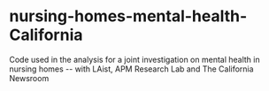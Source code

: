 # nursing-homes-mental-health-California
Code used in the analysis for a joint investigation on mental health in nursing homes -- with LAist, APM Research Lab and The California Newsroom
